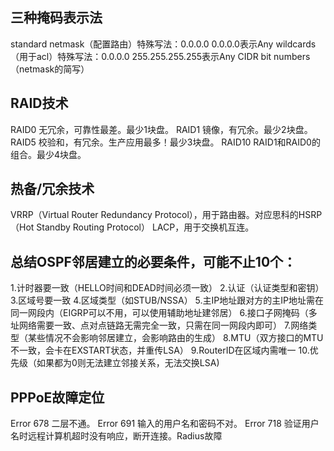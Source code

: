 ## 三种掩码表示法
standard netmask（配置路由）特殊写法：0.0.0.0 0.0.0.0表示Any
wildcards（用于acl）特殊写法：0.0.0.0 255.255.255.255表示Any
CIDR bit numbers（netmask的简写）

## RAID技术
RAID0 无冗余，可靠性最差。最少1块盘。
RAID1 镜像，有冗余。最少2块盘。
RAID5 校验和，有冗余。生产应用最多！最少3块盘。
RAID10 RAID1和RAID0的组合。最少4块盘。


## 热备/冗余技术
VRRP（Virtual Router Redundancy Protocol），用于路由器。对应思科的HSRP（Hot Standby Routing Protocol）
LACP，用于交换机互连。


## 总结OSPF邻居建立的必要条件，可能不止10个：
1.计时器要一致（HELLO时间和DEAD时间必须一致）
2.认证（认证类型和密钥）
3.区域号要一致
4.区域类型（如STUB/NSSA）
5.主IP地址跟对方的主IP地址需在同一网段内（EIGRP可以不用，可以使用辅助地址建邻居）
6.接口子网掩码（多址网络需要一致、点对点链路无需完全一致，只需在同一网段内即可）
7.网络类型（某些情况不会影响邻居建立，会影响路由的生成）
8.MTU（双方接口的MTU不一致，会卡在EXSTART状态，并重传LSA）
9.RouterID在区域内需唯一
10.优先级（如果都为0则无法建立邻接关系，无法交换LSA) 


## PPPoE故障定位
Error 678 二层不通。
Error 691 输入的用户名和密码不对。
Error 718 验证用户名时远程计算机超时没有响应，断开连接。Radius故障